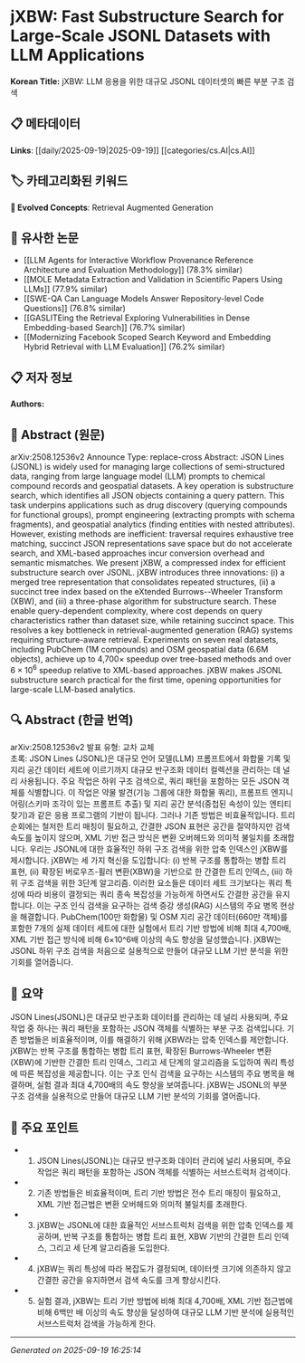 
# jXBW: Fast Substructure Search for Large-Scale JSONL Datasets with LLM Applications

**Korean Title:** jXBW: LLM 응용을 위한 대규모 JSONL 데이터셋의 빠른 부분 구조 검색

## 📋 메타데이터

**Links**: [[daily/2025-09-19|2025-09-19]] [[categories/cs.AI|cs.AI]]

## 🏷️ 카테고리화된 키워드
**🚀 Evolved Concepts**: Retrieval Augmented Generation

## 🔗 유사한 논문
- [[LLM Agents for Interactive Workflow Provenance Reference Architecture and Evaluation Methodology]] (78.3% similar)
- [[MOLE Metadata Extraction and Validation in Scientific Papers Using LLMs]] (77.9% similar)
- [[SWE-QA Can Language Models Answer Repository-level Code Questions]] (76.8% similar)
- [[GASLITEing the Retrieval Exploring Vulnerabilities in Dense Embedding-based Search]] (76.7% similar)
- [[Modernizing Facebook Scoped Search Keyword and Embedding Hybrid Retrieval with LLM Evaluation]] (76.2% similar)

## 📋 저자 정보

**Authors:** 

## 📄 Abstract (원문)

arXiv:2508.12536v2 Announce Type: replace-cross 
Abstract: JSON Lines (JSONL) is widely used for managing large collections of semi-structured data, ranging from large language model (LLM) prompts to chemical compound records and geospatial datasets. A key operation is substructure search, which identifies all JSON objects containing a query pattern. This task underpins applications such as drug discovery (querying compounds for functional groups), prompt engineering (extracting prompts with schema fragments), and geospatial analytics (finding entities with nested attributes). However, existing methods are inefficient: traversal requires exhaustive tree matching, succinct JSON representations save space but do not accelerate search, and XML-based approaches incur conversion overhead and semantic mismatches. We present jXBW, a compressed index for efficient substructure search over JSONL. jXBW introduces three innovations: (i) a merged tree representation that consolidates repeated structures, (ii) a succinct tree index based on the eXtended Burrows--Wheeler Transform (XBW), and (iii) a three-phase algorithm for substructure search. These enable query-dependent complexity, where cost depends on query characteristics rather than dataset size, while retaining succinct space. This resolves a key bottleneck in retrieval-augmented generation (RAG) systems requiring structure-aware retrieval. Experiments on seven real datasets, including PubChem (1M compounds) and OSM geospatial data (6.6M objects), achieve up to 4,700$\times$ speedup over tree-based methods and over $6\times 10^6$ speedup relative to XML-based approaches. jXBW makes JSONL substructure search practical for the first time, opening opportunities for large-scale LLM-based analytics.

## 🔍 Abstract (한글 번역)

arXiv:2508.12536v2 발표 유형: 교차 교체  
초록: JSON Lines (JSONL)은 대규모 언어 모델(LLM) 프롬프트에서 화합물 기록 및 지리 공간 데이터 세트에 이르기까지 대규모 반구조화 데이터 컬렉션을 관리하는 데 널리 사용됩니다. 주요 작업은 하위 구조 검색으로, 쿼리 패턴을 포함하는 모든 JSON 객체를 식별합니다. 이 작업은 약물 발견(기능 그룹에 대한 화합물 쿼리), 프롬프트 엔지니어링(스키마 조각이 있는 프롬프트 추출) 및 지리 공간 분석(중첩된 속성이 있는 엔티티 찾기)과 같은 응용 프로그램의 기반이 됩니다. 그러나 기존 방법은 비효율적입니다. 트리 순회에는 철저한 트리 매칭이 필요하고, 간결한 JSON 표현은 공간을 절약하지만 검색 속도를 높이지 않으며, XML 기반 접근 방식은 변환 오버헤드와 의미적 불일치를 초래합니다. 우리는 JSONL에 대한 효율적인 하위 구조 검색을 위한 압축 인덱스인 jXBW를 제시합니다. jXBW는 세 가지 혁신을 도입합니다: (i) 반복 구조를 통합하는 병합 트리 표현, (ii) 확장된 버로우즈-휠러 변환(XBW)을 기반으로 한 간결한 트리 인덱스, (iii) 하위 구조 검색을 위한 3단계 알고리즘. 이러한 요소들은 데이터 세트 크기보다는 쿼리 특성에 따라 비용이 결정되는 쿼리 종속 복잡성을 가능하게 하면서도 간결한 공간을 유지합니다. 이는 구조 인식 검색을 요구하는 검색 증강 생성(RAG) 시스템의 주요 병목 현상을 해결합니다. PubChem(100만 화합물) 및 OSM 지리 공간 데이터(660만 객체)를 포함한 7개의 실제 데이터 세트에 대한 실험에서 트리 기반 방법에 비해 최대 4,700배, XML 기반 접근 방식에 비해 6×10^6배 이상의 속도 향상을 달성했습니다. jXBW는 JSONL 하위 구조 검색을 처음으로 실용적으로 만들어 대규모 LLM 기반 분석을 위한 기회를 열어줍니다.

## 📝 요약

JSON Lines(JSONL)은 대규모 반구조화 데이터를 관리하는 데 널리 사용되며, 주요 작업 중 하나는 쿼리 패턴을 포함하는 JSON 객체를 식별하는 부분 구조 검색입니다. 기존 방법들은 비효율적이며, 이를 해결하기 위해 jXBW라는 압축 인덱스를 제안합니다. jXBW는 반복 구조를 통합하는 병합 트리 표현, 확장된 Burrows-Wheeler 변환(XBW)에 기반한 간결한 트리 인덱스, 그리고 세 단계의 알고리즘을 도입하여 쿼리 특성에 따른 복잡성을 제공합니다. 이는 구조 인식 검색을 요구하는 시스템의 주요 병목을 해결하며, 실험 결과 최대 4,700배의 속도 향상을 보여줍니다. jXBW는 JSONL의 부분 구조 검색을 실용적으로 만들어 대규모 LLM 기반 분석의 기회를 열어줍니다.

## 🎯 주요 포인트

- 1. JSON Lines(JSONL)는 대규모 반구조화 데이터 관리에 널리 사용되며, 주요 작업은 쿼리 패턴을 포함하는 JSON 객체를 식별하는 서브스트럭처 검색이다.

- 2. 기존 방법들은 비효율적이며, 트리 기반 방법은 전수 트리 매칭이 필요하고, XML 기반 접근법은 변환 오버헤드와 의미적 불일치를 초래한다.

- 3. jXBW는 JSONL에 대한 효율적인 서브스트럭처 검색을 위한 압축 인덱스를 제공하며, 반복 구조를 통합하는 병합 트리 표현, XBW 기반의 간결한 트리 인덱스, 그리고 세 단계 알고리즘을 도입한다.

- 4. jXBW는 쿼리 특성에 따라 복잡도가 결정되며, 데이터셋 크기에 의존하지 않고 간결한 공간을 유지하면서 검색 속도를 크게 향상시킨다.

- 5. 실험 결과, jXBW는 트리 기반 방법에 비해 최대 4,700배, XML 기반 접근법에 비해 6백만 배 이상의 속도 향상을 달성하여 대규모 LLM 기반 분석에 실용적인 서브스트럭처 검색을 가능하게 한다.

---

*Generated on 2025-09-19 16:25:14*